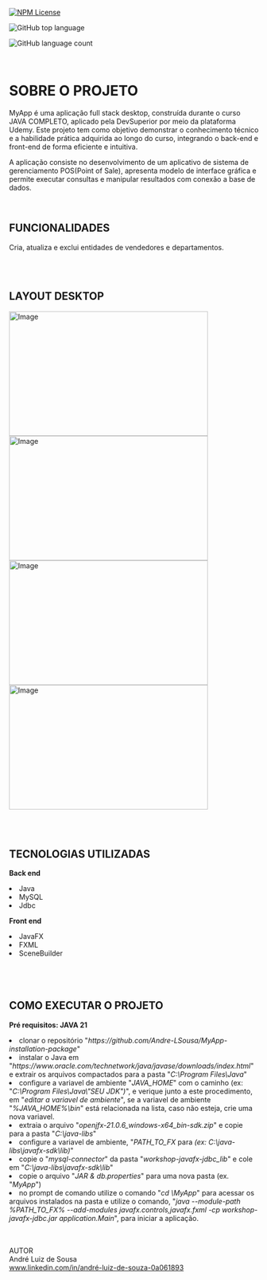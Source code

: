 [![NPM License](https://img.shields.io/npm/l/react)](https://github.com/Andre-LSousa/workshop-javafx-jdbc/blob/main/LICENSE)


![GitHub top language](https://img.shields.io/github/languages/top/Andre-LSousa/workshop-javafx-jdbc?style=plastic)


![GitHub language count](https://img.shields.io/github/languages/count/Andre-LSousa/workshop-javafx-jdbc?style=plastic)

<br>
<h1>SOBRE O PROJETO</h1>

MyApp é uma aplicação full stack desktop, construída durante o curso JAVA COMPLETO, aplicado pela DevSuperior por meio da plataforma Udemy. Este projeto tem como objetivo demonstrar o conhecimento técnico e a habilidade prática adquirida ao longo do curso, integrando o back-end e front-end de forma eficiente e intuitiva.

A aplicação consiste no desenvolvimento de um aplicativo de sistema de gerenciamento POS(Point of Sale), apresenta modelo de interface gráfica e permite executar consultas e manipular resultados com conexão a base de dados.

<br>
<h2>FUNCIONALIDADES</h2>
Cria, atualiza e exclui entidades de vendedores e departamentos.

<br><br>
<h2>LAYOUT DESKTOP</h2>

<img src="https://github.com/user-attachments/assets/43badf12-d144-4b19-9d94-f3620c4dd124" alt="Image" height="250" width="400"/>
<img src="https://github.com/user-attachments/assets/0dbacff1-0c4d-43ba-bdaa-5cdd4c6842ac" alt="Image" height="250" width="400"/>
<img src="https://github.com/user-attachments/assets/fe5c2e52-5b03-402e-aae0-91d8b0859b49" alt="Image" height="250" width="400"/>
<img src="https://github.com/user-attachments/assets/a7f6b21f-76d7-4120-8408-af1e80acac02" alt="Image" height="250" width="400"/>


<br><br>
<h2>TECNOLOGIAS UTILIZADAS</h2>

<strong>Back end</strong>
<li>Java
<li>MySQL
<li>Jdbc

<strong>Front end</strong> 
<li>JavaFX
<li>FXML
<li>SceneBuilder<h2/><br>

<h2>COMO EXECUTAR O PROJETO</h2>

<strong>Pré requisitos: JAVA 21</strong>

<li>clonar o repositório "<i>https://github.com/Andre-LSousa/MyApp-installation-package</i>"<br>
<li>instalar o Java em "<i>https://www.oracle.com/technetwork/java/javase/downloads/index.html</i>" e extrair os arquivos compactados para a pasta "<i>C:\Program Files\Java</i>" <br>
<li>configure a variavel de ambiente "<i>JAVA_HOME</i>" com o caminho (ex: "<i>C:\Program Files\Java\"SEU JDK")</i>", e verique junto a este procedimento, em "<i>editar a variavel de ambiente</i>", se a variavel de ambiente "<i>%JAVA_HOME%\bin</i>" está relacionada na lista, caso não esteja, crie uma nova variavel. 
<li>extraia o arquivo "<i>openjfx-21.0.6_windows-x64_bin-sdk.zip</i>" e copie para a pasta "<i>C:\java-libs</i>"<br>
<li>configure a variavel de ambiente, "<i>PATH_TO_FX</i> para <i>(ex: C:\java-libs\javafx-sdk\lib)</i>"<br>
<li>copie o "<i>mysql-connector</i>" da pasta "<i>workshop-javafx-jdbc_lib</i>" e cole em "<i>C:\java-libs\javafx-sdk\lib</i>"<br>
<li>copie o arquivo "<i>JAR & db.properties</i>" para uma nova pasta (ex. "<i>MyApp</i>")<br>
<li>no prompt de comando utilize o comando "<i>cd \MyApp</i>" para acessar os arquivos instalados na pasta e utilize o comando, "<i>java --module-path %PATH_TO_FX% --add-modules javafx.controls,javafx.fxml -cp workshop-javafx-jdbc.jar application.Main</i>", para iniciar a aplicação.


<br><br>
AUTOR<br>
André Luiz de Sousa<br>
www.linkedin.com/in/andré-luiz-de-souza-0a061893












